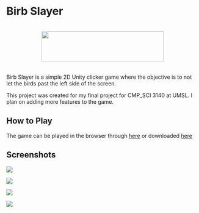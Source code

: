 
# Birb Slayer

<br>

<div align="center">
    <img src="https://i.imgur.com/xrno2Fl.png" width="320" height="80">
</div>

<br>

Birb Slayer is a simple 2D Unity clicker game where the objective is to not let the birds past the left side of the screen.

This project was created for my final project for CMP_SCI 3140 at UMSL. I plan on adding more features to the game.

## How to Play

The game can be played in the browser through [here](https://simmer.io/@chonyee/birb) or downloaded [here](https://github.com/Chonyee/birb-slayer/releases/download/v1.0/BirbSlayer-windows.zip)

## Screenshots

![](https://i.imgur.com/ppkmF1V.png)

![](https://i.imgur.com/dSe0pKd.png)

![](https://i.imgur.com/pA4PMBl.png)

![](https://i.imgur.com/kCHx3Rb.png)

